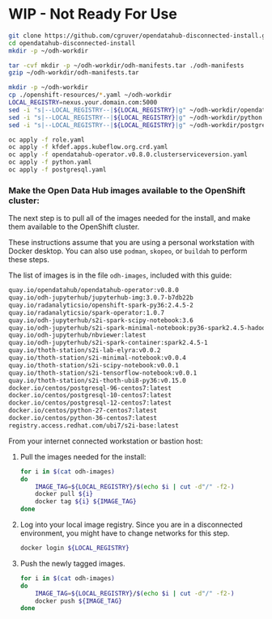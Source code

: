 # WIP - Not Ready For Use

```bash
git clone https://github.com/cgruver/opendatahub-disconnected-install.git
cd opendatahub-disconnected-install
mkdir -p ~/odh-workdir

tar -cvf mkdir -p ~/odh-workdir/odh-manifests.tar ./odh-manifests
gzip ~/odh-workdir/odh-manifests.tar

```

```bash
mkdir -p ~/odh-workdir
cp ./openshift-resources/*.yaml ~/odh-workdir
LOCAL_REGISTRY=nexus.your.domain.com:5000
sed -i "s|--LOCAL_REGISTRY--|${LOCAL_REGISTRY}|g" ~/odh-workdir/opendatahub-operator.v0.8.0.clusterserviceversion.yaml
sed -i "s|--LOCAL_REGISTRY--|${LOCAL_REGISTRY}|g" ~/odh-workdir/python.yaml
sed -i "s|--LOCAL_REGISTRY--|${LOCAL_REGISTRY}|g" ~/odh-workdir/postgresql.yaml

oc apply -f role.yaml
oc apply -f kfdef.apps.kubeflow.org.crd.yaml
oc apply -f opendatahub-operator.v0.8.0.clusterserviceversion.yaml
oc apply -f python.yaml
oc apply -f postgresql.yaml
```

### Make the Open Data Hub images available to the OpenShift cluster:

The next step is to pull all of the images needed for the install, and make them available to the OpenShift cluster.

These instructions assume that you are using a personal workstation with Docker desktop.  You can also use `podman`, `skopeo`, or `buildah` to perform these steps.

The list of images is in the file `odh-images`, included with this guide:

```bash
quay.io/opendatahub/opendatahub-operator:v0.8.0
quay.io/odh-jupyterhub/jupyterhub-img:3.0.7-b7db22b
quay.io/radanalyticsio/openshift-spark-py36:2.4.5-2
quay.io/radanalyticsio/spark-operator:1.0.7
quay.io/odh-jupyterhub/s2i-spark-scipy-notebook:3.6
quay.io/odh-jupyterhub/s2i-spark-minimal-notebook:py36-spark2.4.5-hadoop2.7.3
quay.io/odh-jupyterhub/nbviewer:latest
quay.io/odh-jupyterhub/s2i-spark-container:spark2.4.5-1
quay.io/thoth-station/s2i-lab-elyra:v0.0.2
quay.io/thoth-station/s2i-minimal-notebook:v0.0.4
quay.io/thoth-station/s2i-scipy-notebook:v0.0.1
quay.io/thoth-station/s2i-tensorflow-notebook:v0.0.1
quay.io/thoth-station/s2i-thoth-ubi8-py36:v0.15.0
docker.io/centos/postgresql-96-centos7:latest
docker.io/centos/postgresql-10-centos7:latest
docker.io/centos/postgresql-12-centos7:latest
docker.io/centos/python-27-centos7:latest
docker.io/centos/python-36-centos7:latest
registry.access.redhat.com/ubi7/s2i-base:latest
```

From your internet connected workstation or bastion host:

1. Pull the images needed for the install:

    ```bash
    for i in $(cat odh-images)
    do 
        IMAGE_TAG=${LOCAL_REGISTRY}/$(echo $i | cut -d"/" -f2-)
        docker pull ${i}
        docker tag ${i} ${IMAGE_TAG}
    done
    ```

1. Log into your local image registry.  Since you are in a disconnected environment, you might have to change networks for this step.

    ```bash
    docker login ${LOCAL_REGISTRY}
    ```

1. Push the newly tagged images.

    ```bash
    for i in $(cat odh-images)
    do 
        IMAGE_TAG=${LOCAL_REGISTRY}/$(echo $i | cut -d"/" -f2-)
        docker push ${IMAGE_TAG}
    done
    ```
